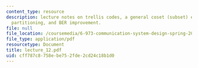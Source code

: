 ```yaml
---
content_type: resource
description: lecture notes on trellis codes, a general coset (subset) encoder, coset
  partitioning, and BER improvement.
file: null
file_location: /coursemedia/6-973-communication-system-design-spring-2006/cff787c8758ebe752fde2cd24c18b1d0_lecture_12.pdf
file_type: application/pdf
resourcetype: Document
title: lecture_12.pdf
uid: cff787c8-758e-be75-2fde-2cd24c18b1d0
---
```

